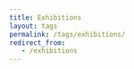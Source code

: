 ```yaml
---
title: Exhibitions
layout: tags
permalink: /tags/exhibitions/
redirect_from:
   - /exhibitions
---
```



